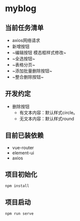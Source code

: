 # myblog

## 当前任务清单
+ axios网络请求
+ 新增按钮
+ ~编辑按钮 模态框样式修改~
+ ~全选按钮~
+ ~表格分页~
+ ~添加批量删除按钮~
+ ~整合删除按钮~

## 开发约定
+ 删除按钮
    + 有文本内容：默认样式circle。
    + 无文本内容：默认样式round

## 目前已装依赖
+ vue-router
+ element-ui
+ axios

## 项目初始化
```
npm install
```

## 项目启动
```
npm run serve
```


